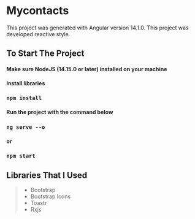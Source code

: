 # Mycontacts

This project was generated with Angular version 14.1.0.
This project was developed reactive style.

## To Start The Project

#### Make sure NodeJS (14.15.0 or later) installed on your machine

#### Install libraries
### `npm install`

#### Run the project with the command below
### `ng serve --o` 
#### or 

### `npm start` 

## Libraries That I Used

> - Bootstrap
> - Bootstrap Icons
> - Toastr
> - Rxjs
